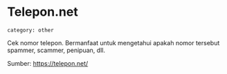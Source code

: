 # Telepon.net
`category: other`

Cek nomor telepon. Bermanfaat untuk mengetahui apakah nomor tersebut spammer, scammer, penipuan, dll.

Sumber: https://telepon.net/